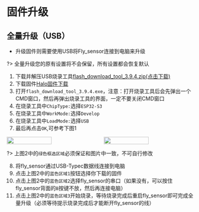# 固件升级

## 全量升级（USB）

* 升级固件则需要使用USB将Fly_sensor连接到电脑来升级

?> 全量升级您的原有设置将不会保留，所有设置都会恢复默认

1. 下载并解压USB烧录工具[flash_download_tool_3.9.4.zip(点击下载)](https://cdn.mellow.klipper.cn/Utils/flash_download_tool_3.9.4.zip)
2. 下载固件[Halo固件下载](/board/fly_halo/firmware)
3. 打开``flash_download_tool_3.9.4.exe``，注意：打开烧录工具后会先弹出一个CMD窗口，然后再弹出烧录工具的界面，一定不要关闭CMD窗口
4. 在烧录工具中``ChipType:``选择``ESP32-S3``
5. 在烧录工具中``WorkMode:``选择``Develop``
6. 在烧录工具中``LoadMode:``选择``USB``
7. 最后再点击``OK``,可参考下图1

<div style="display:flex;flex-direction:row;">
    <img src="../../images/boards/fly_halo/flash-1.png" style="width:50%;" />
    <div style="width:20px;"></div>
    <img src="../../images/boards/fly_halo/flash-2.png" style="width:50%;" />
</div>


?> 上图2中的``绿色框选区域``必须保证和图片中一致，不可自行修改

8. 将fly_sensor通过USB-Typec数据线连接到电脑
9. 点击上图2中的``蓝色区域1``按钮选择你下载的固件
10. 点击上图2中的``蓝色区域2``选择fly_sensor的串口（如果没有，可以按住fly_sensor背面的``B``按键不放，然后再连接电脑）
11. 点击上图2中的``蓝色区域3``开始烧录，等待烧录完成后重启fly_sensor即可完成全量升级（必须等待提示烧录完成后才能断开fly_sensor的线）
